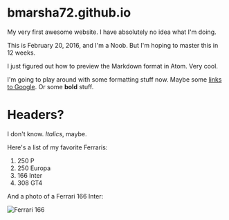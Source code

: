 # bmarsha72.github.io
My very first awesome website.  I have absolutely no idea what I'm doing.

This is February 20, 2016, and I'm a Noob.  But I'm hoping to master this in 12 weeks.

I just figured out how to preview the Markdown format in Atom.  Very cool.

I'm going to play around with some formatting stuff now.  Maybe some [links to Google](http://google.com).  Or some **bold** stuff.  <h1>Headers?</h1>  I don't know.  *Italics*, maybe.

Here's a list of my favorite Ferraris:

1. 250 P
2. 250 Europa
3. 166 Inter
4. 308 GT4

And a photo of a Ferrari 166 Inter:

![Ferrari 166](https://encrypted-tbn3.gstatic.com/images?q=tbn:ANd9GcS1RiJJ78LKcW9DHYafV2AOAqqFZXBhimJhQIWA3LDZ7VxqVec1)
